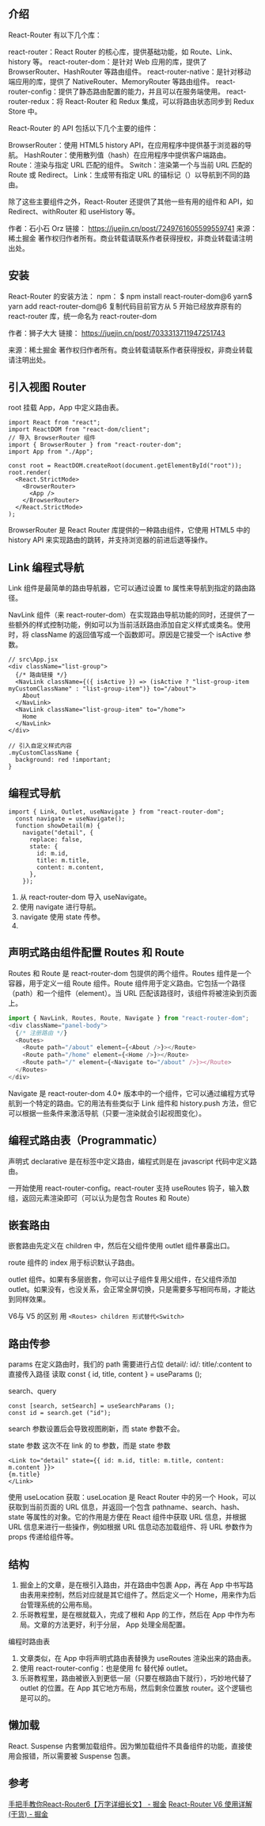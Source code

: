 ## 介绍
React-Router 有以下几个库：

react-router：React Router 的核心库，提供基础功能，如 Route、Link、history 等。
react-router-dom：是针对 Web 应用的库，提供了 BrowserRouter、HashRouter 等路由组件。
react-router-native：是针对移动端应用的库，提供了 NativeRouter、MemoryRouter 等路由组件。
react-router-config：提供了静态路由配置的能力，并且可以在服务端使用。
react-router-redux：将 React-Router 和 Redux 集成，可以将路由状态同步到 Redux Store 中。

React-Router 的 API 包括以下几个主要的组件：

BrowserRouter：使用 HTML5 history API，在应用程序中提供基于浏览器的导航。
HashRouter：使用散列值（hash）在应用程序中提供客户端路由。
Route：渲染与指定 URL 匹配的组件。
Switch：渲染第一个与当前 URL 匹配的 Route 或 Redirect。
Link：生成带有指定 URL 的锚标记（）以导航到不同的路由。

除了这些主要组件之外，React-Router 还提供了其他一些有用的组件和 API，如 Redirect、withRouter 和 useHistory 等。

作者：石小石 Orz
链接： https://juejin.cn/post/7249761605599559741
来源：稀土掘金
著作权归作者所有。商业转载请联系作者获得授权，非商业转载请注明出处。
## 安装
React-Router 的安装方法：
npm：
$ npm install react-router-dom@6
yarn$ yarn add react-router-dom@6
复制代码目前官方从 5 开始已经放弃原有的 react-router 库，统一命名为 react-router-dom

作者：狮子大大
链接： https://juejin.cn/post/7033313711947251743

来源：稀土掘金
著作权归作者所有。商业转载请联系作者获得授权，非商业转载请注明出处。
## 引入视图 Router
root 挂载 App，App 中定义路由表。
```
import React from "react";
import ReactDOM from "react-dom/client";
// 导入 BrowserRouter 组件
import { BrowserRouter } from "react-router-dom";
import App from "./App";

const root = ReactDOM.createRoot(document.getElementById("root"));
root.render(
  <React.StrictMode>
    <BrowserRouter>
      <App />
    </BrowserRouter>
  </React.StrictMode>
);
```

BrowserRouter 是 React Router 库提供的一种路由组件，它使用 HTML5 中的 history API 来实现路由的跳转，并支持浏览器的前进后退等操作。
## Link 编程式导航
Link 组件是最简单的路由导航器，它可以通过设置 to 属性来导航到指定的路由路径。

NavLink 组件（来 react-router-dom）在实现路由导航功能的同时，还提供了一些额外的样式控制功能，例如可以为当前活跃路由添加自定义样式或类名。使用时，将 className 的返回值写成一个函数即可。原因是它接受一个 isActive 参数。
```
// src\App.jsx
<div className="list-group">
  {/* 路由链接 */}
  <NavLink className={({ isActive }) => (isActive ? "list-group-item myCustomClassName" : "list-group-item")} to="/about">
    About
  </NavLink>
  <NavLink className="list-group-item" to="/home">
    Home
  </NavLink>
</div>

// 引入自定义样式内容
.myCustomClassName {
  background: red !important;
}
```
## 编程式导航
```
import { Link, Outlet, useNavigate } from "react-router-dom";
  const navigate = useNavigate();
  function showDetail(m) {
    navigate("detail", {
      replace: false,
      state: {
        id: m.id,
        title: m.title,
        content: m.content,
      },
    });
```
1. 从 react-router-dom 导入 useNavigate。
2. 使用 navigate 进行导航。
3. navigate 使用 state 传参。
4. 
## 声明式路由组件配置 Routes 和 Route
Routes 和 Route 是 react-router-dom 包提供的两个组件。Routes 组件是一个容器，用于定义一组 Route 组件。Route 组件用于定义路由。它包括一个路径（path）和一个组件（element）。当 URL 匹配该路径时，该组件将被渲染到页面上。
```javascript
import { NavLink, Routes, Route, Navigate } from "react-router-dom";
<div className="panel-body">
  {/* 注册路由 */}
  <Routes>
    <Route path="/about" element={<About />}></Route>
    <Route path="/home" element={<Home />}></Route>
    <Route path="/" element={<Navigate to="/about" />}></Route>
  </Routes>
</div>
```

Navigate 是 react-router-dom 4.0+ 版本中的一个组件，它可以通过编程方式导航到一个特定的路由。它的用法有些类似于 Link 组件和 history.push 方法，但它可以根据一些条件来激活导航（只要一渲染就会引起视图变化）。

## 编程式路由表（Programmatic）
声明式 declarative 是在标签中定义路由，编程式则是在 javascript 代码中定义路由。

一开始使用 react-router-config。react-router 支持 useRoutes 钩子，输入数组，返回元素渲染即可（可以认为是包含 Routes 和 Route）

## 嵌套路由
嵌套路由先定义在 children 中，然后在父组件使用 outlet 组件暴露出口。

route 组件的 index 用于标识默认子路由。

outlet 组件。如果有多层嵌套，你可以让子组件复用父组件，在父组件添加 outlet。如果没有，也没关系，会正常全屏切换，只是需要多写相同布局，才能达到同样效果。

V6与 V5 的区别
用 `<Routes> children 形式替代<Switch>`



## 路由传参
params
在定义路由时，我们的 path 需要进行占位 detail/: id/: title/:content
to 直接传入路径
读取 const { id, title, content } = useParams ();

search、query
```
const [search, setSearch] = useSearchParams ();
const id = search.get ("id");
```
search 参数设置后会导致视图刷新，而 state 参数不会。

state 参数
这次不在 link 的 to 参数，而是 state 参数
```
<Link to="detail" state={{ id: m.id, title: m.title, content: m.content }}>
{m.title}
</Link>
```
使用 useLocation 获取：useLocation 是 React Router 中的另一个 Hook，可以获取到当前页面的 URL 信息，并返回一个包含 pathname、search、hash、state 等属性的对象。它的作用是方便在 React 组件中获取 URL 信息，并根据 URL 信息来进行一些操作，例如根据 URL 信息动态加载组件、将 URL 参数作为 props 传递给组件等。

## 结构
1. 掘金上的文章，是在根引入路由，并在路由中包裹 App，再在 App 中书写路由表用来控制，然后对应就是其它组件了。然后定义一个 Home，用来作为后台管理系统的公用布局。
2. 乐哥教程里，是在根就载入，完成了根和 App 的工作，然后在 App 中作为布局。文章的方法更好，利于分层， App 处理全局配置。

编程时路由表
1. 文章类似，在 App 中将声明式路由表替换为 useRoutes 渲染出来的路由表。
2. 使用 react-router-config：也是使用 fc 替代掉 outlet。
3. 乐哥教程里，路由被嵌入到更低一层（只要在根路由下就行），巧妙地代替了 outlet 的位置。在 App 其它地方布局，然后剩余位置放 router。这个逻辑也是可以的。
## 懒加载
React. Suspense 内套懒加载组件。因为懒加载组件不具备组件的功能，直接使用会报错，所以需要被 Suspense 包裹。
## 参考
[手把手教你React-Router6【万字详细长文】 - 掘金](https://juejin.cn/post/7249761605599559741?searchId=20231116173841EE0FB6885899A352EA70)
[React-Router V6 使用详解(干货) - 掘金](https://juejin.cn/post/7033313711947251743?searchId=20231116173821EBEEC3570B511065C772)